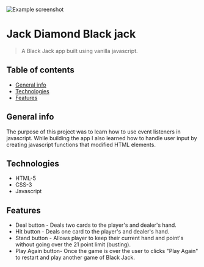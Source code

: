 ![Example screenshot](./blackjack/black_jack.png)

# Jack Diamond Black jack
> A Black Jack app built using vanilla javascript.

## Table of contents
* [General info](#general-info)
* [Technologies](#technologies)
* [Features](#features)

## General info
The purpose of this project was to learn how to use event listeners in javascript. While building the app I also learned how to handle user input by creating javascript functions that modified HTML elements.

## Technologies
* HTML-5
* CSS-3
* Javascript

## Features
* Deal button - Deals two cards to the player's and dealer's hand.
* Hit button - Deals one card to the player's and dealer's hand.
* Stand button - Allows player to keep their current hand and point's without going over the 21 point limit (busting).
* Play Again button- Once the game is over the user to clicks "Play Again" to restart and play another game of Black Jack.
